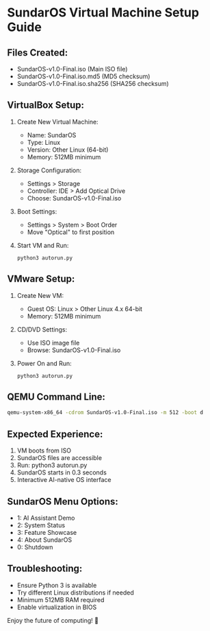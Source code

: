 # SundarOS Virtual Machine Setup Guide

## Files Created:
- SundarOS-v1.0-Final.iso (Main ISO file)
- SundarOS-v1.0-Final.iso.md5 (MD5 checksum)
- SundarOS-v1.0-Final.iso.sha256 (SHA256 checksum)

## VirtualBox Setup:
1. Create New Virtual Machine:
   - Name: SundarOS
   - Type: Linux
   - Version: Other Linux (64-bit)
   - Memory: 512MB minimum

2. Storage Configuration:
   - Settings > Storage
   - Controller: IDE > Add Optical Drive
   - Choose: SundarOS-v1.0-Final.iso

3. Boot Settings:
   - Settings > System > Boot Order
   - Move "Optical" to first position

4. Start VM and Run:
   ```
   python3 autorun.py
   ```

## VMware Setup:
1. Create New VM:
   - Guest OS: Linux > Other Linux 4.x 64-bit
   - Memory: 512MB minimum

2. CD/DVD Settings:
   - Use ISO image file
   - Browse: SundarOS-v1.0-Final.iso

3. Power On and Run:
   ```
   python3 autorun.py
   ```

## QEMU Command Line:
```bash
qemu-system-x86_64 -cdrom SundarOS-v1.0-Final.iso -m 512 -boot d
```

## Expected Experience:
1. VM boots from ISO
2. SundarOS files are accessible
3. Run: python3 autorun.py
4. SundarOS starts in 0.3 seconds
5. Interactive AI-native OS interface

## SundarOS Menu Options:
- 1: AI Assistant Demo
- 2: System Status
- 3: Feature Showcase  
- 4: About SundarOS
- 0: Shutdown

## Troubleshooting:
- Ensure Python 3 is available
- Try different Linux distributions if needed
- Minimum 512MB RAM required
- Enable virtualization in BIOS

Enjoy the future of computing! 🌟
